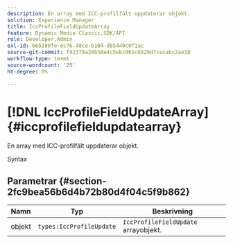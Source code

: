 ```yaml
---
description: En array med ICC-profilfält uppdaterar objekt.
solution: Experience Manager
title: IccProfileFieldUpdateArray
feature: Dynamic Media Classic,SDK/API
role: Developer,Admin
exl-id: 665280fe-ec76-48ce-b104-d65440c0f1ac
source-git-commit: f42378a20b58e4c5ebc961c6526d7cecabc2ae38
workflow-type: tm+mt
source-wordcount: '25'
ht-degree: 0%

---
```


# [!DNL IccProfileFieldUpdateArray]{#iccprofilefieldupdatearray}

En array med ICC-profilfält uppdaterar objekt.

Syntax

## Parametrar {#section-2fc9bea56b6d4b72b80d4f04c5f9b862}

| Namn | Typ | Beskrivning |
|---|---|---|
| objekt | `types:IccProfileUpdate` | `IccProfileFieldUpdate` arrayobjekt. |
